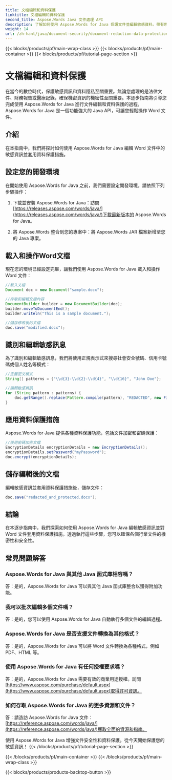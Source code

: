 ```yaml
---
title: 文檔編輯和資料保護
linktitle: 文檔編輯和資料保護
second_title: Aspose.Words Java 文件處理 API
description: 了解如何使用 Aspose.Words for Java 保護文件並編輯敏感資料。帶有原始程式碼的分步指南。
weight: 14
url: /zh-hant/java/document-security/document-redaction-data-protection/
---
```


{{< blocks/products/pf/main-wrap-class >}}
{{< blocks/products/pf/main-container >}}
{{< blocks/products/pf/tutorial-page-section >}}

# 文檔編輯和資料保護


在當今的數位時代，保護敏感資訊和資料隱私至關重要。無論您處理的是法律文件、財務報告或醫療記錄，確保機密資訊的機密性至關重要。本逐步指南將引導您完成使用 Aspose.Words for Java 進行文件編輯和資料保護的過程，Aspose.Words for Java 是一個功能強大的 Java API，可讓您輕鬆操作 Word 文件。

## 介紹

在本指南中，我們將探討如何使用 Aspose.Words for Java 編輯 Word 文件中的敏感資訊並套用資料保護措施。 

## 設定您的開發環境

在開始使用 Aspose.Words for Java 之前，我們需要設定開發環境。請依照下列步驟操作：

1. 下載並安裝 Aspose.Words for Java：訪問[https://releases.aspose.com/words/java/](https://releases.aspose.com/words/java/)下載最新版本的 Aspose.Words for Java。

2. 將 Aspose.Words 整合到您的專案中：將 Aspose.Words JAR 檔案新增至您的 Java 專案。

## 載入和操作Word文檔

現在您的環境已經設定完畢，讓我們使用 Aspose.Words for Java 載入和操作 Word 文件：

```java
//載入文檔
Document doc = new Document("sample.docx");

//存取和編輯文檔內容
DocumentBuilder builder = new DocumentBuilder(doc);
builder.moveToDocumentEnd();
builder.writeln("This is a sample document.");

//儲存修改後的文檔
doc.save("modified.docx");
```

## 識別和編輯敏感訊息

為了識別和編輯敏感訊息，我們將使用正規表示式來搜尋社會安全號碼、信用卡號碼或個人姓名等模式：

```java
//定義密文模式
String[] patterns = {"\\d{3}-\\d{2}-\\d{4}", "\\d{16}", "John Doe"};

//編輯敏感資訊
for (String pattern : patterns) {
    doc.getRange().replace(Pattern.compile(pattern), "REDACTED", new FindReplaceOptions());
}
```

## 應用資料保護措施

Aspose.Words for Java 提供各種資料保護功能，包括文件加密和密碼保護：

```java
//使用密碼加密文檔
EncryptionDetails encryptionDetails = new EncryptionDetails();
encryptionDetails.setPassword("myPassword");
doc.encrypt(encryptionDetails);
```

## 儲存編輯後的文檔

編輯敏感資訊並套用資料保護措施後，儲存文件：

```java
doc.save("redacted_and_protected.docx");
```

## 結論

在本逐步指南中，我們探索如何使用 Aspose.Words for Java 編輯敏感資訊並對 Word 文件套用資料保護措施。透過執行這些步驟，您可以確保各個行業文件的機密性和安全性。

## 常見問題解答

### Aspose.Words for Java 與其他 Java 函式庫相容嗎？

答：是的，Aspose.Words for Java 可以與其他 Java 函式庫整合以獲得附加功能。

### 我可以批次編輯多個文件嗎？

答：是的，您可以使用 Aspose.Words for Java 自動執行多個文件的編輯過程。

### Aspose.Words for Java 是否支援文件轉換為其他格式？

答：是的，Aspose.Words for Java 可以將 Word 文件轉換為各種格式，例如 PDF、HTML 等。

### 使用 Aspose.Words for Java 有任何授權要求嗎？

答：是的，Aspose.Words for Java 需要有效的商業用途授權。訪問[https://www.aspose.com/purchase/default.aspx](https://www.aspose.com/purchase/default.aspx)取得許可資訊。

### 如何存取 Aspose.Words for Java 的更多資源和文件？

答：請造訪 Aspose.Words for Java 文件：[https://reference.aspose.com/words/java/](https://reference.aspose.com/words/java/)獲取全面的資源和指南。

使用 Aspose.Words for Java 增強文件安全性和資料保護。從今天開始保護您的敏感資訊！
{{< /blocks/products/pf/tutorial-page-section >}}

{{< /blocks/products/pf/main-container >}}
{{< /blocks/products/pf/main-wrap-class >}}

{{< blocks/products/products-backtop-button >}}
